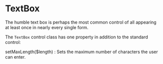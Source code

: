 TextBox
=======

The humble text box is perhaps the most common control of all appearing at least once in nearly every single
form.

The `TextBox` control class has one property in addition to the standard control:

setMaxLength($length)
:   Sets the maximum number of characters the user can enter.

``` demo[examples/Text/TextBox/TextBox.php]
```